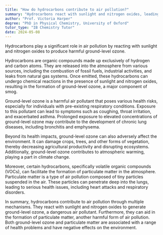 ```yaml
---
title: "How do hydrocarbons contribute to air pollution?"
summary: "Hydrocarbons react with sunlight and nitrogen oxides, leading to the formation of harmful ground-level ozone, which significantly contributes to air pollution."
author: "Prof. Victoria Harper"
degree: "PhD in Physical Chemistry, University of Oxford"
tutor_type: "IB Chemistry Tutor"
date: 2024-05-08
---
```


Hydrocarbons play a significant role in air pollution by reacting with sunlight and nitrogen oxides to produce harmful ground-level ozone.

Hydrocarbons are organic compounds made up exclusively of hydrogen and carbon atoms. They are released into the atmosphere from various sources, including the combustion of fossil fuels, industrial activities, and leaks from natural gas systems. Once emitted, these hydrocarbons can undergo chemical reactions in the presence of sunlight and nitrogen oxides, resulting in the formation of ground-level ozone, a major component of smog.

Ground-level ozone is a harmful air pollutant that poses various health risks, especially for individuals with pre-existing respiratory conditions. Exposure to this pollutant can lead to symptoms such as coughing, throat irritation, and exacerbated asthma. Prolonged exposure to elevated concentrations of ground-level ozone may contribute to the development of chronic lung diseases, including bronchitis and emphysema.

Beyond its health impacts, ground-level ozone can also adversely affect the environment. It can damage crops, trees, and other forms of vegetation, thereby decreasing agricultural productivity and disrupting ecosystems. Additionally, ground-level ozone contributes to atmospheric warming, playing a part in climate change.

Moreover, certain hydrocarbons, specifically volatile organic compounds (VOCs), can facilitate the formation of particulate matter in the atmosphere. Particulate matter is a type of air pollution composed of tiny particles suspended in the air. These particles can penetrate deep into the lungs, leading to serious health issues, including heart attacks and respiratory disorders.

In summary, hydrocarbons contribute to air pollution through multiple mechanisms. They react with sunlight and nitrogen oxides to generate ground-level ozone, a dangerous air pollutant. Furthermore, they can aid in the formation of particulate matter, another harmful form of air pollution. Both ground-level ozone and particulate matter are associated with a range of health problems and have negative effects on the environment.
    